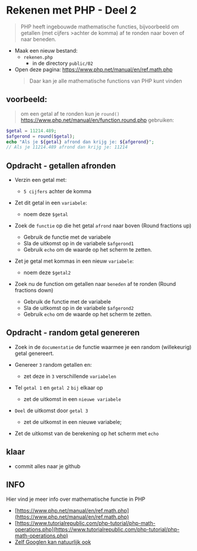 # Rekenen met PHP - Deel 2

>PHP heeft ingebouwde mathematische functies, bijvoorbeeld om getallen (met cijfers >achter de komma) af te ronden naar boven of naar beneden.

- Maak een nieuw bestand:  
    - `rekenen.php`
        - in de directory `public/02`
- Open deze pagina: https://www.php.net/manual/en/ref.math.php 
    > Daar kan je alle mathematische functions van PHP kunt vinden

## voorbeeld:

> om een getal af te ronden kun je `round()` https://www.php.net/manual/en/function.round.php gebruiken:

```php
$getal = 11214.489;
$afgerond = round($getal);
echo "Als je ${getal} afrond dan krijg je: ${afgerond}";
// Als je 11214.489 afrond dan krijg je: 11214
```

## Opdracht - getallen afronden


- Verzin een getal met:
    - `5 cijfers` achter de komma
- Zet dit getal in een `variabele`:
    - noem deze `$getal`
- Zoek de `functie` op die het getal `afrond` naar boven (Round fractions up)
    - Gebruik de functie met de variabele
    - Sla de uitkomst op in de variabele `$afgerond1`
    - Gebruik `echo` om de waarde op het scherm te zetten. 

- Zet je getal met kommas in een  nieuw `variabele`:
    - noem deze `$getal2`
- Zoek nu de function om getallen naar `beneden` af te ronden (Round fractions down)
    - Gebruik de functie met de variabele
    - Sla de uitkomst op in de variabele `$afgerond2`
    - Gebruik `echo` om de waarde op het scherm te zetten. 


## Opdracht - random getal genereren

- Zoek in de `documentatie` de functie waarmee je een random (willekeurig) getal genereert.

- Genereer `3` random getallen en:
    - zet deze in `3` verschillende `variabelen`
- Tel `getal 1` en `getal 2` `bij` elkaar op
    - zet de uitkomst in een `nieuwe variabele`
- `Deel` de uitkomst door `getal 3`
    - zet de uitkomst in een nieuwe variabele;
- Zet de uitkomst van de berekening op het scherm met `echo`


## klaar
- commit alles naar je github

## INFO

Hier vind je meer info over mathematische functie in PHP

- [https://www.php.net/manual/en/ref.math.php](https://www.php.net/manual/en/ref.math.php)
- [https://www.tutorialrepublic.com/php-tutorial/php-math-operations.php](https://www.tutorialrepublic.com/php-tutorial/php-math-operations.php)
- [Zelf Googlen kan natuurlijk ook](https://www.google.com/search?q=php+math+functions+with+examples)

